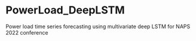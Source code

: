 # PowerLoad_DeepLSTM
Power load time series forecasting using multivariate deep LSTM for NAPS 2022 conference

